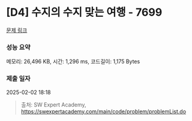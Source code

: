# [D4] 수지의 수지 맞는 여행 - 7699 

[문제 링크](https://swexpertacademy.com/main/code/problem/problemDetail.do?contestProbId=AWqUzj0arpkDFARG) 

### 성능 요약

메모리: 26,496 KB, 시간: 1,296 ms, 코드길이: 1,175 Bytes

### 제출 일자

2025-02-02 18:18



> 출처: SW Expert Academy, https://swexpertacademy.com/main/code/problem/problemList.do
